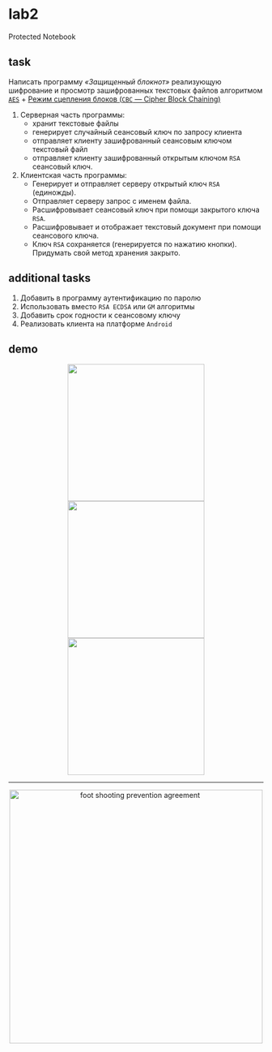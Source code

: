 # lab2

Protected Notebook

## task

Написать программу _«Защищенный блокнот»_ реализующую шифрование и просмотр зашифрованных текстовых
файлов алгоритмом [`AES`](https://ru.wikipedia.org/wiki/Advanced_Encryption_Standard) +
[Режим сцепления блоков (`СВС` — Cipher Block Chaining)](https://ru.wikipedia.org/wiki/%D0%A0%D0%B5%D0%B6%D0%B8%D0%BC_%D1%88%D0%B8%D1%84%D1%80%D0%BE%D0%B2%D0%B0%D0%BD%D0%B8%D1%8F#Cipher_Block_Chaining_.28CBC.29)

1. Серверная часть программы:
   - хранит текстовые файлы
   - генерирует случайный сеансовый ключ по запросу клиента
   - отправляет клиенту зашифрованный сеансовым ключом текстовый файл
   - отправляет клиенту зашифрованный открытым ключом `RSA` сеансовый ключ.
2. Клиентская часть программы:
   - Генерирует и отправляет серверу открытый ключ `RSA` (единожды).
   - Отправляет серверу запрос с именем файла.
   - Расшифровывает сеансовый ключ при помощи закрытого ключа `RSA`.
   - Расшифровывает и отображает текстовый документ при помощи сеансового ключа.
   - Ключ `RSA` сохраняется (генерируется по нажатию кнопки). Придумать свой метод хранения закрыто.

## additional tasks

1. Добавить в программу аутентификацию по паролю
2. Использовать вместо `RSA ECDSA` или `GM` алгоритмы
3. Добавить срок годности к сеансовому ключу
4. Реализовать клиента на платформе `Android`

## demo

<p align="center">
  <img src="http://res.cloudinary.com/dzsjwgjii/image/upload/v1513309821/crypto-lab2-1.png" width="270px"/>
  <img src="http://res.cloudinary.com/dzsjwgjii/image/upload/v1513309820/crypto-lab2-2.png" width="270px"/>
  <img src="http://res.cloudinary.com/dzsjwgjii/image/upload/v1513309822/crypto-lab2-3.png" width="270px"/>
</p>

---

<p align="center">
  <img width="500px" alt="foot shooting prevention agreement" src="https://github.com/Drapegnik/bsu/raw/master/cryptography/lab2/foot-shooting-prevention-agreement.png"/>
</p>
